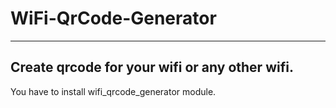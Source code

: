 # WiFi-QrCode-Generator
--------------------------------------------------
Create qrcode for your wifi or any other wifi.
--------------------------------------------------
You have to install wifi_qrcode_generator module.
